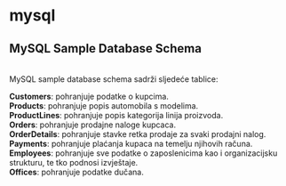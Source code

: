 # mysql

<h2>MySQL Sample Database Schema </h2><br>
MySQL sample database schema sadrži sljedeće tablice:<br>

<b>Customers</b>: pohranjuje podatke o kupcima.<br>
<b>Products</b>: pohranjuje popis automobila s modelima.<br>
<b>ProductLines</b>: pohranjuje popis kategorija linija proizvoda.<br>
<b>Orders</b>: pohranjuje prodajne naloge kupcaca.<br>
<b>OrderDetails</b>: pohranjuje stavke retka prodaje za svaki prodajni nalog.<br>
<b>Payments</b>: pohranjuje plaćanja kupaca na temelju njihovih računa.<br>
<b>Employees</b>: pohranjuje sve podatke o zaposlenicima kao i organizacijsku strukturu, te tko podnosi izvještaje.<br>
<b>Offices</b>: pohranjuje podatke dučana.<br>
